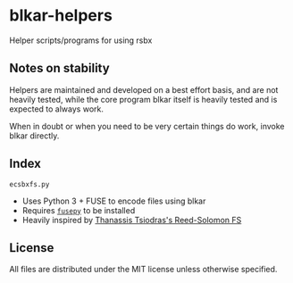 # blkar-helpers

Helper scripts/programs for using rsbx

## Notes on stability

Helpers are maintained and developed on a best effort basis, and are not heavily tested, while the core program blkar itself is heavily tested and is expected to always work.

When in doubt or when you need to be very certain things do work, invoke blkar directly.

## Index

`ecsbxfs.py`

- Uses Python 3 + FUSE to encode files using blkar
- Requires [`fusepy`](https://github.com/fusepy/fusepy) to be installed
- Heavily inspired by [Thanassis Tsiodras's Reed-Solomon FS](https://www.thanassis.space/rsbep.html)

## License

All files are distributed under the MIT license unless otherwise specified.
